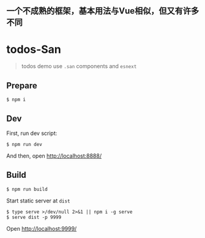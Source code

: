 ## 一个不成熟的框架，基本用法与Vue相似，但又有许多不同

todos-San
===

> todos demo use `.san` components and `esnext`

## Prepare

```
$ npm i
```

## Dev

First, run dev script:

```
$ npm run dev
```

And then, open <http://localhost:8888/> 

## Build

```
$ npm run build
```

Start static server at `dist`

```
$ type serve >/dev/null 2>&1 || npm i -g serve
$ serve dist -p 9999
```

Open <http://localhost:9999/> 
